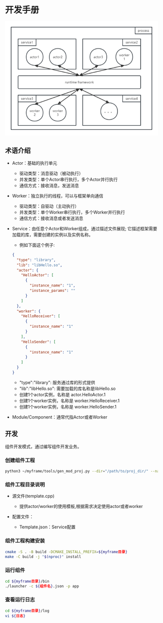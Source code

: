 # 开发手册
![myframe](/doc/pics/myframe_view.png)
## 术语介绍
- Actor：基础的执行单元
  - 驱动类型：消息驱动（被动执行）
  - 并发类型：单个Actor串行执行，多个Actor并行执行
  - 通信方式：接收消息，发送消息

- Worker：独立执行的线程，可以与框架单向通信
  - 驱动类型：自驱动（主动执行）
  - 并发类型：单个Worker串行执行，多个Worker并行执行
  - 通信方式：接收消息或者发送消息

- Service：由任意个Actor和Worker组成，通过描述文件展现; 它描述框架需要加载的库，需要创建的实例以及实例名称。
  - 例如下面这个例子:
  ```json
  {
    "type": "library",
    "lib": "libHello.so",
    "actor": {
      "HelloActor": [
        {
          "instance_name": "1",
          "instance_params": ""
        }
      ]
    },
    "worker": {
      "HelloReceiver": [
        {
          "instance_name": "1"
        }
      ],
      "HelloSender": [
        {
          "instance_name": "1"
        }
      ]
    }
  }
  ```
  - "type":"library": 服务通过库的形式提供
  - "lib":"libHello.so": 需要加载的库名称是libHello.so
  - 创建1个actor实例，名称是 actor.HelloActor.1
  - 创建1个worker实例，名称是 worker.HelloReceiver.1
  - 创建1个worker实例，名称是 worker.HelloSender.1

- Module/Component：通常代指Actor或者Worker

## 开发
组件开发模式，通过编写组件开发业务。

### 创建组件工程
```sh
python3 ~/myframe/tools/gen_mod_proj.py --dir="/path/to/proj_dir/" --name="mod_name"
```

### 组件工程目录说明
- 源文件(template.cpp)
  - 提供actor/worker的使用模板,根据需求决定使用actor或者worker

- 配置文件：
  - Template.json：Service配置

### 组件工程构建安装
```sh
cmake -S . -B build -DCMAKE_INSTALL_PREFIX=${myframe目录}
make -C build -j "$(nproc)" install
```

### 运行组件
```sh
cd ${myframe目录}/bin
./launcher -c ${组件名}.json -p app
```

### 查看运行日志
```sh
cd ${myframe目录}/log
vi ${日志}
```
